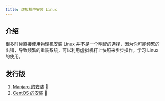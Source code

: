 ```yaml
---
title: 虚拟机中安装 Linux
---
```


## 介绍

很多时候直接使用物理机安装 Linux 并不是一个明智的选择，因为你可能频繁的出错，导致频繁的重装系统，可以利用虚拟机打上快照来步步操作，学习 Linux 的使用。



## 发行版

1. [Manjaro 的安装](/os/manjaro/how-to-install-manjaro-on-virtualbox) :cookie:
2. [CentOS 的安装](/os/centos/how-to-install-centos-on-virtualbox) :tiger:





